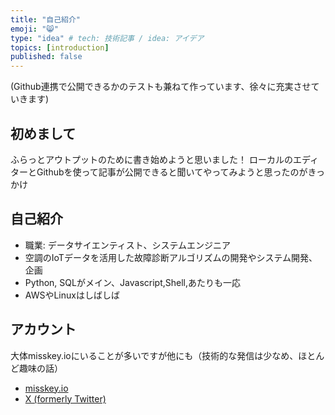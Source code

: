 ```yaml
---
title: "自己紹介"
emoji: "😸"
type: "idea" # tech: 技術記事 / idea: アイデア
topics: [introduction]
published: false
---
```


(Github連携で公開できるかのテストも兼ねて作っています、徐々に充実させていきます)

## 初めまして

ふらっとアウトプットのために書き始めようと思いました！
ローカルのエディターとGithubを使って記事が公開できると聞いてやってみようと思ったのがきっかけ

## 自己紹介
- 職業: データサイエンティスト、システムエンジニア
- 空調のIoTデータを活用した故障診断アルゴリズムの開発やシステム開発、企画
- Python, SQLがメイン、Javascript,Shell,あたりも一応
- AWSやLinuxはしばしば

## アカウント

大体misskey.ioにいることが多いですが他にも（技術的な発信は少なめ、ほとんど趣味の話）

- [misskey.io](https://misskey.io/@Laplusdestiny)
- [X (formerly Twitter)](https://x.com/Laplusdestiny)